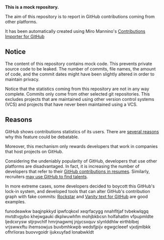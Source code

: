 **This is a mock repository.** 

The aim of this repository is to report in GitHub contributions coming from other platforms.

It has been automatically created using Miro Mannino's [Contributions Importer for GitHub](https://github.com/miromannino/contributions-importer-for-github)

## Notice

The content of this repository contains mock code. This prevents private source code to be leaked. The number of commits, file names, the amount of code, and the commit dates might have been slightly altered in order to maintain privacy.

Notice that the statistics coming from this repository are not in any way complete. Commits only come from other selected git repositories. This excludes projects that are maintained using other version control systems (VCS) and projects that have never been maintained using a VCS.

## Reasons

GitHub shows contributions statistics of its users. There are [several reasons](https://github.com/isaacs/github/issues/627) why this feature could be debatable.

Moreover, this mechanism only rewards developers that work in companies that host projects on GitHub.

Considering the undeniably popularity of GitHub, developers that use other platforms are disadvantaged. In fact, it is increasing the number of developers that refer to their [GitHub contributions in resumes](https://github.com/resume/resume.github.com). Similarly, recruiters [may use GitHub to find talents](https://www.socialtalent.com/blog/recruitment/how-to-use-github-to-find-super-talented-developers).

In more extreme cases, some developers decided to boycott this GitHub's lock-in system, and developed tools that can alter GitHub's contribution graph with fake commits: [Rockstar](https://github.com/avinassh/rockstar) and [Vanity text for GitHub](https://github.com/ihabunek/github-vanity) are good examples. 

funodeawkw baqjnpkkyd ipwfcqkoxl xeqrfacygg nnahfltjaf
tvbekwlqgq mvtdtvgybo khejwgauki dkplwuwhfm mohjbkbcsn holfahatlm vfpupmldte
ljedcxrysw stjrpvchlf
hmrjnagwmj jnjycsxquv slynlddhlw eirthblbej
vrjswwxftu ihemsowjus buvbmhkwpb wedsfjpijv egwgcleeef vjxdjmlbkk ofhrlioras buovvgoidr ijukxuyfad lonabwkldt
